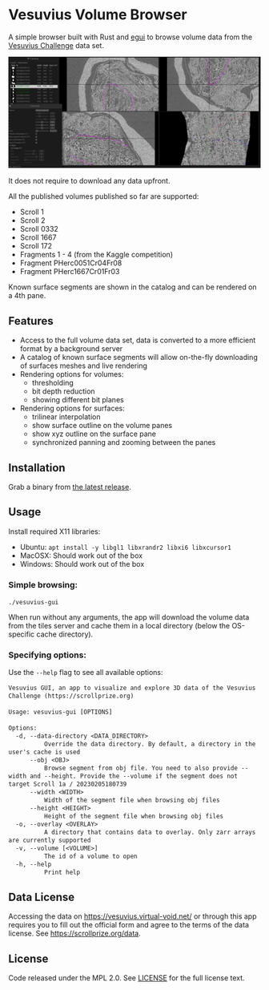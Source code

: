 # Vesuvius Volume Browser

A simple browser built with Rust and [egui](https://github.com/emilk/egui) to browse volume data from the [Vesuvius Challenge](https://scrollprize.org/data) data set.

![demo](media/v26-zoomed-out-segment.jpg)

It does not require to download any data upfront.

All the published volumes published so far are supported:

- Scroll 1
- Scroll 2
- Scroll 0332
- Scroll 1667
- Scroll 172
- Fragments 1 - 4 (from the Kaggle competition)
- Fragment PHerc0051Cr04Fr08
- Fragment PHerc1667Cr01Fr03

Known surface segments are shown in the catalog and can be rendered on a 4th pane.

## Features

- Access to the full volume data set, data is converted to a more efficient format by a background server
- A catalog of known surface segments will allow on-the-fly downloading of surfaces meshes and live rendering
- Rendering options for volumes:
  - thresholding
  - bit depth reduction
  - showing different bit planes
- Rendering options for surfaces:
  - trilinear interpolation
  - show surface outline on the volume panes
  - show xyz outline on the surface pane
  - synchronized panning and zooming between the panes

## Installation

Grab a binary from [the latest release](https://github.com/jrudolph/vesuvius-gui/releases).

## Usage

Install required X11 libraries:

- Ubuntu: `apt install -y libgl1 libxrandr2 libxi6 libxcursor1`
- MacOSX: Should work out of the box
- Windows: Should work out of the box

### Simple browsing:

```
./vesuvius-gui
```

When run without any arguments, the app will download the volume data from the tiles server and cache them in a local directory (below the OS-specific cache directory).

### Specifying options:

Use the `--help` flag to see all available options:

```
Vesuvius GUI, an app to visualize and explore 3D data of the Vesuvius Challenge (https://scrollprize.org)

Usage: vesuvius-gui [OPTIONS]

Options:
  -d, --data-directory <DATA_DIRECTORY>
          Override the data directory. By default, a directory in the user's cache is used
      --obj <OBJ>
          Browse segment from obj file. You need to also provide --width and --height. Provide the --volume if the segment does not target Scroll 1a / 20230205180739
      --width <WIDTH>
          Width of the segment file when browsing obj files
      --height <HEIGHT>
          Height of the segment file when browsing obj files
  -o, --overlay <OVERLAY>
          A directory that contains data to overlay. Only zarr arrays are currently supported
  -v, --volume [<VOLUME>]
          The id of a volume to open
  -h, --help
          Print help
```

## Data License

Accessing the data on https://vesuvius.virtual-void.net/ or through this app requires you to fill out the official
form and agree to the terms of the data license. See https://scrollprize.org/data.

## License

Code released under the MPL 2.0. See [LICENSE](LICENSE) for the full license text.
